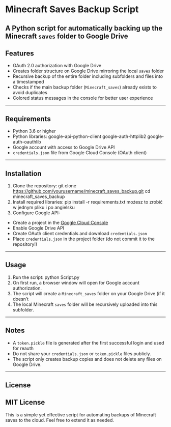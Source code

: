 # Minecraft Saves Backup Script
A Python script for automatically backing up the Minecraft `saves` folder to Google Drive
---
## Features
- OAuth 2.0 authorization with Google Drive
- Creates folder structure on Google Drive mirroring the local `saves` folder
- Recursive backup of the entire folder including subfolders and files into a timestamped
- Checks if the main backup folder (`Minecraft_saves`) already exists to avoid duplicates
- Colored status messages in the console for better user experience
---
## Requirements
- Python 3.6 or higher
- Python libraries:
google-api-python-client
google-auth-httplib2
google-auth-oauthlib
- Google account with access to Google Drive API
- `credentials.json` file from Google Cloud Console (OAuth client)
---
## Installation
1. Clone the repository:
git clone https://github.com/yourusername/minecraft_saves_backup.git
cd minecraft_saves_backup
2. Install required libraries:
pip install -r requirements.txt
możesz to zrobić w jednym pliku i po angielsku
3. Configure Google API:
- Create a project in the [Google Cloud Console](https://console.cloud.google.com/)
- Enable Google Drive API
- Create OAuth client credentials and download `credentials.json`
- Place `credentials.json` in the project folder (do not commit it to the repository!)
---
## Usage
1. Run the script:
python Script.py
2. On first run, a browser window will open for Google account authorization.
3. The script will create a `Minecraft_saves` folder on your Google Drive (if it doesn’t
4. The local Minecraft `saves` folder will be recursively uploaded into this subfolder.
---
## Notes
- A `token.pickle` file is generated after the first successful login and used for reauth
- Do not share your `credentials.json` or `token.pickle` files publicly.
- The script only creates backup copies and does not delete any files on Google Drive.
---
## License
MIT License
---
This is a simple yet effective script for automating backups of Minecraft saves to the cloud. Feel free to extend it as needed.
